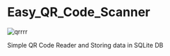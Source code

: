 # Easy_QR_Code_Scanner

![qrrrr](https://user-images.githubusercontent.com/15268903/50204239-505ca900-038e-11e9-8a72-2056858dd905.gif)


Simple QR Code Reader and Storing data in SQLite DB
